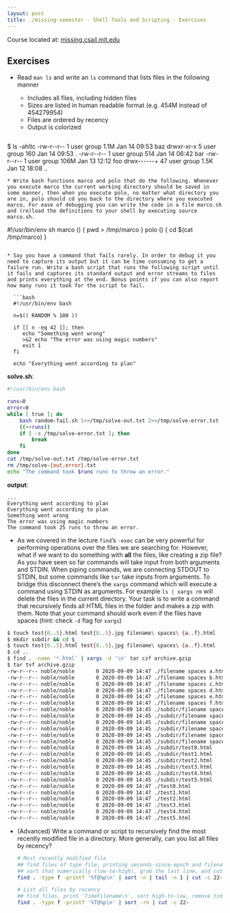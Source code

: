 ```yaml
---
layout: post
title: ./missing-semester - Shell Tools and Scripting - Exercises
---
```

Course located at: [missing.csail.mit.edu](https://missing.csail.mit.edu/)
## Exercises
* Read `man ls` and write an `ls` command that lists files in the following manner
	* Includes all files, including hidden files
	* Sizes are listed in human readable format (e.g. 454M instead of 454279954)
	* Files are ordered by recency
	* Output is colorized

  ```
$ ls -ahltc
-rw-r--r--   1 user group 1.1M Jan 14 09:53 baz
drwxr-xr-x   5 user group  160 Jan 14 09:53 .
-rw-r--r--   1 user group  514 Jan 14 06:42 bar
-rw-r--r--   1 user group 106M Jan 13 12:12 foo
drwx------+ 47 user group 1.5K Jan 12 18:08 ..
```
* Write bash functions marco and polo that do the following. Whenever you execute marco the current working directory should be saved in some manner, then when you execute polo, no matter what directory you are in, polo should cd you back to the directory where you executed marco. For ease of debugging you can write the code in a file marco.sh and (re)load the definitions to your shell by executing source marco.sh.
```
#!/usr/bin/env sh
marco () {
	pwd > /tmp/marco
}
polo () {
	cd $(cat /tmp/marco)
}
```

* Say you have a command that fails rarely. In order to debug it you need to capture its output but it can be time consuming to get a failure run. Write a bash script that runs the following script until it fails and captures its standard output and error streams to files and prints everything at the end. Bonus points if you can also report how many runs it took for the script to fail.

  ```bash
  #!/usr/bin/env bash

  n=$(( RANDOM % 100 ))

  if [[ n -eq 42 ]]; then
     echo "Something went wrong"
     >&2 echo "The error was using magic numbers"
     exit 1
  fi

  echo "Everything went according to plan"
  ```

  **solve.sh**:
  ```bash
  #!/usr/bin/env bash

  runs=0
  error=0
  while [ true ]; do
      bash random-fail.sh 1>>/tmp/solve-out.txt 2>>/tmp/solve-error.txt
      ((++runs))
      if [ -s /tmp/solve-error.txt ]; then
          break
      fi
  done
  cat /tmp/solve-out.txt /tmp/solve-error.txt
  rm /tmp/solve-{out,error}.txt
  echo "The command took $runs runs to throw an error."
  ```
  **output**:
  ```
  ...
  Everything went according to plan
  Everything went according to plan
  Something went wrong
  The error was using magic numbers
  The command took 25 runs to throw an error.
  ```
* As we covered in the lecture `find`’s `-exec` can be very powerful for performing operations over the files we are searching for. However, what if we want to do something with **all** the files, like creating a zip file? As you have seen so far commands will take input from both arguments and STDIN. When piping commands, we are connecting STDOUT to STDIN, but some commands like `tar` take inputs from arguments. To bridge this disconnect there’s the `xargs` command which will execute a command using STDIN as arguments. For example `ls | xargs rm` will delete the files in the current directory. Your task is to write a command that recursively finds all HTML files in the folder and makes a zip with them. Note that your command should work even if the files have spaces (hint: check `-d` flag for `xargs`)
```bash
$ touch test{0..5}.html test{0..5}.jpg filename\ spaces\ {a..f}.html
$ mkdir subdir && cd $_
$ touch test{0..5}.html test{0..5}.jpg filename\ spaces\ {a..f}.html
$ cd ..
$ find . -name '*.html' | xargs -d '\n' tar czf archive.gzip
$ tar tvf archive.gzip
-rw-r--r-- noble/noble       0 2020-09-09 14:47 ./filename spaces a.html
-rw-r--r-- noble/noble       0 2020-09-09 14:47 ./filename spaces b.html
-rw-r--r-- noble/noble       0 2020-09-09 14:47 ./filename spaces c.html
-rw-r--r-- noble/noble       0 2020-09-09 14:47 ./filename spaces d.html
-rw-r--r-- noble/noble       0 2020-09-09 14:47 ./filename spaces e.html
-rw-r--r-- noble/noble       0 2020-09-09 14:47 ./filename spaces f.html
-rw-r--r-- noble/noble       0 2020-09-09 14:45 ./subdir/filename spaces a.html
-rw-r--r-- noble/noble       0 2020-09-09 14:45 ./subdir/filename spaces b.html
-rw-r--r-- noble/noble       0 2020-09-09 14:45 ./subdir/filename spaces c.html
-rw-r--r-- noble/noble       0 2020-09-09 14:45 ./subdir/filename spaces d.html
-rw-r--r-- noble/noble       0 2020-09-09 14:45 ./subdir/filename spaces e.html
-rw-r--r-- noble/noble       0 2020-09-09 14:45 ./subdir/filename spaces f.html
-rw-r--r-- noble/noble       0 2020-09-09 14:45 ./subdir/test0.html
-rw-r--r-- noble/noble       0 2020-09-09 14:45 ./subdir/test1.html
-rw-r--r-- noble/noble       0 2020-09-09 14:45 ./subdir/test2.html
-rw-r--r-- noble/noble       0 2020-09-09 14:45 ./subdir/test3.html
-rw-r--r-- noble/noble       0 2020-09-09 14:45 ./subdir/test4.html
-rw-r--r-- noble/noble       0 2020-09-09 14:45 ./subdir/test5.html
-rw-r--r-- noble/noble       0 2020-09-09 14:47 ./test0.html
-rw-r--r-- noble/noble       0 2020-09-09 14:47 ./test1.html
-rw-r--r-- noble/noble       0 2020-09-09 14:47 ./test2.html
-rw-r--r-- noble/noble       0 2020-09-09 14:47 ./test3.html
-rw-r--r-- noble/noble       0 2020-09-09 14:47 ./test4.html
-rw-r--r-- noble/noble       0 2020-09-09 14:47 ./test5.html
```

* (Advanced) Write a command or script to recursively find the most recently modified file in a directory. More generally, can you list all files by recency?
  ```bash
  # Most recently modified file
  ## find files of type file, printing seconds-since-epoch and filename\n with no delim
  ## sort that numerically (low-to-high), grab the last line, and cut just filename
  find . -type f -printf '%T@%p\n' | sort -n | tail -n 1 | cut -c 22-

  # List all files by recency
  ## find files, print 'TimeFilename\n', sort high-to-low, remove time info
  find . -type f -printf '%T@%p\n' | sort -rn | cut -c 22-
  ```

